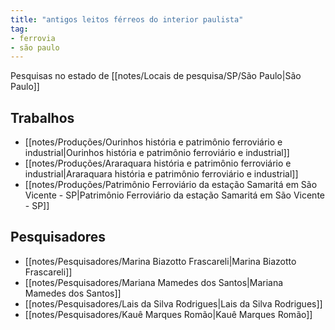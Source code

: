 ```yaml
---
title: "antigos leitos férreos do interior paulista"
tag:
- ferrovia
- são paulo
---
```


Pesquisas no estado de [[notes/Locais de pesquisa/SP/São Paulo|São Paulo]]

## Trabalhos
- [[notes/Produções/Ourinhos história e patrimônio ferroviário e industrial|Ourinhos história e patrimônio ferroviário e industrial]]
- [[notes/Produções/Araraquara história e patrimônio ferroviário e industrial|Araraquara história e patrimônio ferroviário e industrial]]
- [[notes/Produções/Patrimônio Ferroviário da estação Samaritá em São Vicente - SP|Patrimônio Ferroviário da estação Samaritá em São Vicente - SP]]

## Pesquisadores
- [[notes/Pesquisadores/Marina Biazotto Frascareli|Marina Biazotto Frascareli]]
- [[notes/Pesquisadores/Mariana Mamedes dos Santos|Mariana Mamedes dos Santos]]
- [[notes/Pesquisadores/Lais da Silva Rodrigues|Lais da Silva Rodrigues]]
- [[notes/Pesquisadores/Kauê Marques Romão|Kauê Marques Romão]]